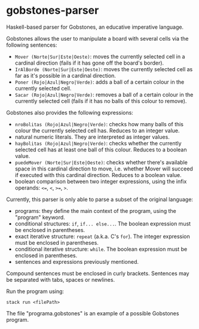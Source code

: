 # gobstones-parser
Haskell-based parser for Gobstones, an educative imperative language.

Gobstones allows the user to manipulate a board with several cells via the following sentences:
- `Mover (Norte|Sur|Este|Oeste)`: moves the currently selected cell in a cardinal direction (fails if it has gone off the board's border).
- `IrAlBorde (Norte|Sur|Este|Oeste)`: moves the currently selected cell as far as it's possible in a cardinal direction.
- `Poner (Rojo|Azul|Negro|Verde)`: adds a ball of a certain colour in the currently selected cell.
- `Sacar (Rojo|Azul|Negro|Verde)`: removes a ball of a certain colour in the currently selected cell (fails if it has no balls of this colour to remove).

Gobstones also provides the following expressions:
- `nroBolitas (Rojo|Azul|Negro|Verde)`: checks how many balls of this colour the currently selected cell has. Reduces to an integer value.
- natural numeric literals. They are interpreted as integer values.
- `hayBolitas (Rojo|Azul|Negro|Verde)`: checks whether the currently selected cell has at least one ball of this colour. Reduces to a boolean value.
- `puedeMover (Norte|Sur|Este|Oeste)`: checks whether there's available space in this cardinal direction to move, i.e. whether Mover will succeed if executed with this cardinal direction. Reduces to a boolean value.
- boolean comparison between two integer expressions, using the infix operands: `<=`, `<`, `>=`, `>`.

Currently, this parser is only able to parse a subset of the original language:
- programs: they define the main context of the program, using the "program" keyword.
- conditional structures: `if`, `if... else...`. The boolean expression must be enclosed in parentheses.
- exact iterative structure: `repeat` (a.k.a. C's `for`). The integer expression must be enclosed in parentheses.
- conditional iterative structure: `while`. The boolean expression must be enclosed in parentheses.
- sentences and expressions previously mentioned.

Compound sentences must be enclosed in curly brackets. Sentences may be separated with tabs, spaces or newlines.

Run the program using:
```
stack run <filePath>
```
The file "programa.gobstones" is an example of a possible Gobstones program.
